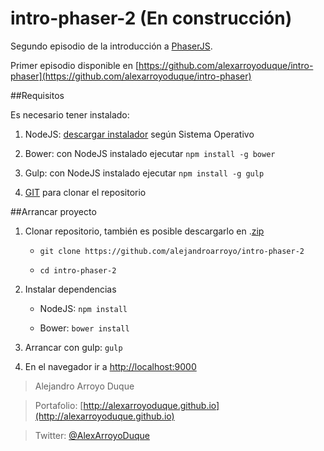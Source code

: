intro-phaser-2 (En construcción)
============

Segundo episodio de la introducción a [PhaserJS](http://docs.phaser.io/).

Primer episodio disponible en [https://github.com/alexarroyoduque/intro-phaser](https://github.com/alexarroyoduque/intro-phaser)

##Requisitos

Es necesario tener instalado:

1. NodeJS: [descargar instalador](http://nodejs.org/) según Sistema Operativo

2. Bower: con NodeJS instalado ejecutar `npm install -g bower`

3. Gulp: con NodeJS instalado ejecutar `npm install -g gulp`

4. [GIT](http://git-scm.com/) para clonar el repositorio

##Arrancar proyecto

1. Clonar repositorio, también es posible descargarlo en .[zip](https://github.com/alejandroarroyo/intro-phase-2r/archive/master.zip)
    
    + `git clone https://github.com/alejandroarroyo/intro-phaser-2`

    + `cd intro-phaser-2`

2. Instalar dependencias

    + NodeJS: `npm install`
    
    + Bower: `bower install`
    
3. Arrancar con gulp: `gulp`

4. En el navegador ir a  [http://localhost:9000](http://localhost:9000)

> Alejandro Arroyo Duque

> Portafolio: [http://alexarroyoduque.github.io](http://alexarroyoduque.github.io)

> Twitter: [@AlexArroyoDuque](https://twitter.com/AlexArroyoDuque)